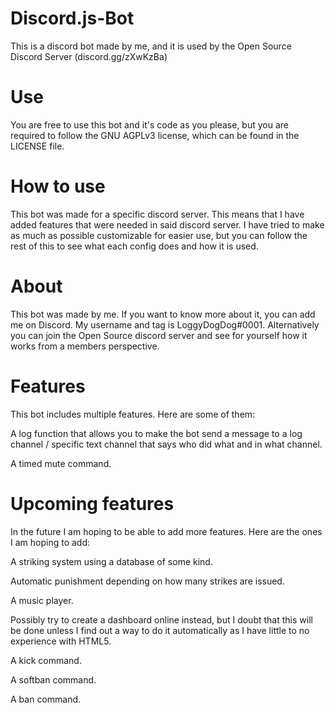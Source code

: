 # Discord.js-Bot
This is a discord bot made by me, and it is used by the Open Source Discord Server (discord.gg/zXwKzBa)

# Use
You are free to use this bot and it's code as you please, but you are required to follow the GNU AGPLv3 license, which can be found in the LICENSE file.

# How to use
This bot was made for a specific discord server. This means that I have added features that were needed in said discord server. I have tried to make as much as possible customizable for easier use, but you can follow the rest of this to see what each config does and how it is used.

# About
This bot was made by me. If you want to know more about it, you can add me on Discord. My username and tag is LoggyDogDog#0001. Alternatively you can join the Open Source discord server and see for yourself how it works from a members perspective.

# Features
This bot includes multiple features. Here are some of them:

A log function that allows you to make the bot send a message to a log channel / specific text channel that says who did what and in what channel.

A timed mute command.

# Upcoming features
In the future I am hoping to be able to add more features. Here are the ones I am hoping to add:

A striking system using a database of some kind.

  Automatic punishment depending on how many strikes are issued.
  
A music player.

Possibly try to create a dashboard online instead, but I doubt that this will be done unless I find out a way to do it automatically as I have little to no experience with HTML5.

A kick command.

A softban command.

A ban command.
